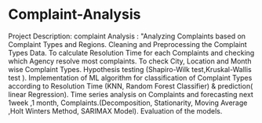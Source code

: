 # Complaint-Analysis
Project Description: complaint Analysis : "Analyzing Complaints based on Complaint Types and Regions.  Cleaning and Preprocessing the Complaint Types Data.  To calculate Resolution Time for each Complaints and checking which Agency resolve most complaints.  To check City, Location and Month wise Complaint Types.  Hypothesis testing (Shapiro-Wilk test,Kruskal-Wallis test ).   Implementation of ML algorithm for classification of Complaint Types according to Resolution Time (KNN, Random Forest Classifier) &amp; prediction( linear Regression).  Time series analysis on Complaints and forecasting next 1week ,1 month, Complaints.(Decomposition, Stationarity, Moving Average ,Holt Winters Method, SARIMAX Model).  Evaluation of the models.
